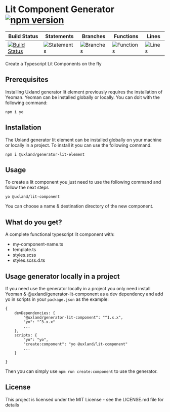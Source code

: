 # Lit Component Generator [![npm version](https://badge.fury.io/js/%40uxland%2Fgenerator-lit-component.svg)](https://badge.fury.io/js/%40uxland%2Fgenerator-lit-component)

| Build Status                                                                                                                          | Statements                                    | Branches                                  | Functions                                   | Lines                               |
| ------------------------------------------------------------------------------------------------------------------------------------- | --------------------------------------------- | ----------------------------------------- | ------------------------------------------- | ----------------------------------- |
| [![Build Status](https://api.travis-ci.org/uxland/generator-lit-element.svg)](https://api.travis-ci.org/uxland/generator-lit-element) | ![Statements](#statements# 'Make me better!') | ![Branches](#branches# 'Make me better!') | ![Functions](#functions# 'Make me better!') | ![Lines](#lines# 'Make me better!') |

Create a Typescript Lit Components on the fly

## Prerequisites

Installing Uxland generator lit element previously requires the installation of Yeoman. Yeoman can be installed globally or locally. You can doit with the following command:

`npm i yo`

## Installation

The Uxland generator lit element can be installed globally on your machine or locally in a project.
To install it you can use the following command.

`npm i @uxland/generator-lit-element`

## Usage

To create a lit component you just need to use the following command and follow the next steps

`yo @uxland/lit-component`

You can choose a name & destination directory of the new component. 

## What do you get?

A complete functional typescript lit component with:

* my-component-name.ts
* template.ts
* styles.scss
* styles.scss.d.ts

## Usage generator locally in a project

If you need use the generator locally in a project you only need install Yeoman & @uxland/generator-lit-component as a dev dependency and add yo in scripts in your `package.json` as the example: 

```
{
    devDependencies: {
        "@uxland/generator-lit-component": "^1.x.x",
        "yo": "^3.x.x"
        ...
    },
    scripts: {
        "yo": "yo",
        "create:component": "yo @uxland/lit-component"
        ...
    }

}
```

Then you can simply use `npm run create:component` to use the generator.

## License

This project is licensed under the MIT License - see the LICENSE.md file for details
